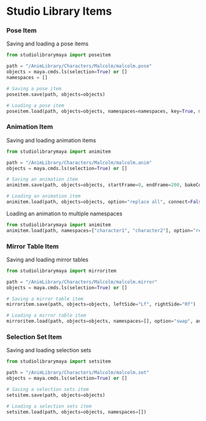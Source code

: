 # Studio Library Items



### Pose Item

Saving and loading a pose items

```python
from studiolibrarymaya import poseitem

path = "/AnimLibrary/Characters/Malcolm/malcolm.pose"
objects = maya.cmds.ls(selection=True) or []
namespaces = []

# Saving a pose item
poseitem.save(path, objects=objects)

# Loading a pose item
poseitem.load(path, objects=objects, namespaces=namespaces, key=True, mirror=False)
```

### Animation Item

Saving and loading animation items

```python
from studiolibrarymaya import animitem

path = "/AnimLibrary/Characters/Malcolm/malcolm.anim"
objects = maya.cmds.ls(selection=True) or []

# Saving an animation item
animitem.save(path, objects=objects, startFrame=0, endFrame=200, bakeConnected=False)

# Loading an animation item
animitem.load(path, objects=objects, option="replace all", connect=False, currentTime=False)
```

Loading an animation to multiple namespaces

```python
from studiolibrarymaya import animitem
animitem.load(path, namespaces=["character1", "character2"], option="replace all")
```

### Mirror Table Item

Saving and loading mirror tables

```python
from studiolibrarymaya import mirroritem

path = "/AnimLibrary/Characters/Malcolm/malcolm.mirror"
objects = maya.cmds.ls(selection=True) or []

# Saving a mirror table item
mirroritem.save(path, objects=objects, leftSide="Lf", rightSide="Rf")

# Loading a mirror table item
mirroritem.load(path, objects=objects, namespaces=[], option="swap", animation=True, time=None)
```

### Selection Set Item

Saving and loading selection sets

```python
from studiolibrarymaya import setsitem

path = "/AnimLibrary/Characters/Malcolm/malcolm.set"
objects = maya.cmds.ls(selection=True) or []

# Saving a selection sets item
setsitem.save(path, objects=objects)

# Loading a selection sets item
setsitem.load(path, objects=objects, namespaces=[])
```
